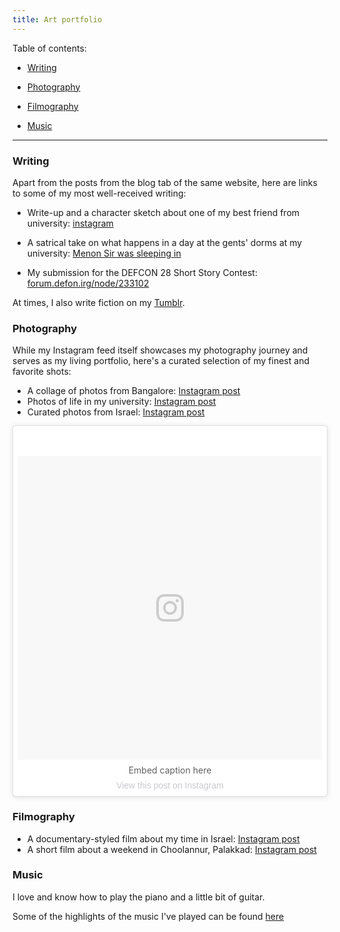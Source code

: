 ```yaml
---
title: Art portfolio
---
```


Table of contents:

* [Writing](#writing)

* [Photography](#photography)

* [Filmography](#filmography)

* [Music](#music)

---

### Writing
Apart from the posts from the blog tab of the same website, here are links to some of my most well-received writing:

* Write-up and a character sketch about one of my best friend from university: [instagram](https://www.instagram.com/p/Cv4QL27AqHi/)

* A satrical take on what happens in a day at the gents' dorms at my university: [Menon Sir was sleeping in](https://www.tumblr.com/blogdecjunior/612311698309775360/menon-sir-was-sleeping-in?source=share)
* My submission for the DEFCON 28 Short Story Contest: [forum.defon.irg/node/233102](https://forum.defcon.org/node/233102)


At times, I also write fiction on my [Tumblr](blogdecjunior.tumblr.com).

### Photography
While my Instagram feed itself showcases my photography journey and serves as my living portfolio, here's a curated selection of my finest and favorite shots:

* A collage of photos from Bangalore: [Instagram post](https://www.instagram.com/p/CrTkg3QPv_i/)
* Photos of life in my university: [Instagram post](https://www.instagram.com/p/COiPG-tFBTa/)
* Curated photos from Israel: [Instagram post](https://www.instagram.com/p/Ce_SgFovHd2/)



<blockquote class="instagram-media" data-instgrm-permalink="https://www.instagram.com/aswincveli/" data-instgrm-version="13.0" style="background:#FFF;border:0;border-radius:3px;box-shadow:0 0 1px 0 rgba(0,0,0,0.5),0 1px 10px 0 rgba(0,0,0,0.15);margin:1px;max-width:540px;min-width:326px;padding:0;width:99.375%;width:-webkit-calc(100% - 2px);width:calc(100% - 2px);">
  <div style="padding:8px;">
    <div style="background:#F8F8F8;line-height:0;margin-top:40px;padding:50.0% 0;text-align:center;width:100%;">
      <div style="background:url(data:image/png;base64,iVBORw0KGgoAAAANSUhEUgAAACwAAAAsCAMAAAApWqozAAAABGdBTUEAALGPC/xhBQAAAAFzUkdCAK7OHOkAAAAMUExURczMzPf399fX1+bm5mzY9AMAAADiSURBVDjLvZXbEsMgCES5/P8/t9FuRVCRmU73JWlzosgSIIZURCjo/ad+EQJJB4Hv8BFt+IDpQoCx1wjOSBFhh2XssxEIYn3ulI/6MNReE07UIWJEv8UEOWDS88LY97kqyTliJKKtuYBbruAyVh5wOHiXmpi5we58Ek028czwyuQdLKPG1Bkb4NnM+VeAnfHqn1k4+GPT6uGQcvu2h2OVuIf/gWUFyy8OWEpdyZSa3aVCqpVoVvzZZ2VTnn2wU8qzVjDDetO90GSy9mVLqtgYSy231MxrY6I2gGqjrTY0L8fxCxfCBbhWrsYYAAAAAElFTkSuQmCC);display:block;height:44px;margin:0 auto -44px;position:relative;top:-22px;width:44px;"></div>
    </div>
    <p style="margin:8px 0 0 0;text-align:center;">Embed caption here</p>
    <p style="margin:8px 0 0 0;text-align:center;"><a href="https://www.instagram.com/officialcjunior/" style="color:#c9c8cd;font-family:Arial,sans-serif;font-size:14px;font-style:normal;font-weight:normal;line-height:17px;text-decoration:none;" target="_blank">View this post on Instagram</a></p>
  </div>
</blockquote>
<script async defer src="//www.instagram.com/embed.js"></script>


### Filmography

* A documentary-styled film about my time in Israel: [Instagram post](https://www.instagram.com/p/Ci-GksgPe5N/)
* A short film about a weekend in Choolannur, Palakkad: [Instagram post](https://www.instagram.com/p/CR1pG6dl3-C/)

### Music

I love and know how to play the piano and a little bit of guitar.

Some of the highlights of the music I've played can be found [here](https://www.instagram.com/stories/highlights/18068450794078622/)